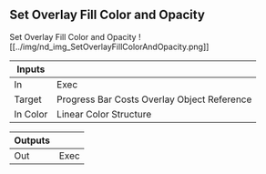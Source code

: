 ## Set Overlay Fill Color and Opacity
Set Overlay Fill Color and Opacity
![[../img/nd_img_SetOverlayFillColorAndOpacity.png]]

|Inputs||
|--|--|
| In | Exec |
| Target | Progress Bar Costs Overlay Object Reference |
| In Color | Linear Color Structure |

|Outputs||
|--|--|
| Out | Exec |
